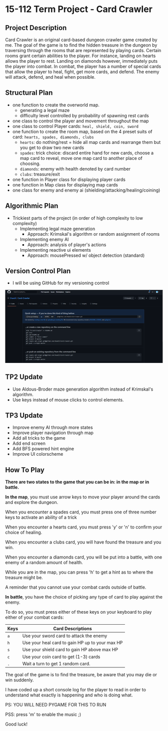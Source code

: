 <!-- ┌─────────────┐ -->
<!-- │Term Project │ -->
<!-- └─────────────┘ -->
<!-- ┌──────────────┐ -->
<!-- │D&D Card Game │ -->
<!-- └──────────────┘ -->
# 15-112 Term Project - Card Crawler

## Project Description

Card Crawler is an original card-based dungeon crawler game created by me. The goal of the game is to find the hidden treasure in the dungeon by traversing through the rooms that are represented by playing cards. Certain rooms grant certain abilities to the player. For instance, landing on hearts allows the player to rest. Landing on diamonds however, immediately puts the player into combat. In combat, the player has a number of special cards that allow the player to heal, fight, get more cards, and defend. The enemy will attack, defend, and heal when possible.

## Structural Plan

- one function to create the overworld map.
  - generating a legal maze
  - difficulty level controlled by probability of spawning rest cards
- one class to control the player and movement throughout the map
- one class to control Player cards: `heal, shield, coin, sword`
- one function to create the room map, based on the 4 preset suits of card: `hearts, spades, diamonds, clubs`
  - `hearts`: do nothing/rest = hide all map cards and rearrange them but you get to draw two new cards
  - `spades`: trick choice: discard entire hand for new cards, choose a map card to reveal, move one map card to another place of choosing.
  - `diamonds`: enemy with health denoted by card number
  - `clubs`: treasure/exit
- one function in Player class for displaying player cards
- one function in Map class for displaying map cards
- one class for enemy and enemy ai (shielding/attacking/healing/coining)

## Algorithmic Plan

- Trickiest parts of the project (in order of high complexity to low complexity)
  - Implementing legal maze generation
    - Approach: Krimskal's algorithm or random assignment of rooms
  - Implementing enemy AI
    - Approach: analysis of player's actions
  - Implementing reactive ui elements
    - Approach: mousePressed w/ object detection (standard)

## Version Control Plan

- I will be using GitHub for my versioning control

![](screenshot.png)

## TP2 Update

- Use Aldous-Broder maze generation algorithm instead of Krimskal's algorithm.
- Use keys instead of mouse clicks to control elements.

## TP3 Update

- Improve enemy AI through more states
- Improve player navigation through map
- Add all tricks to the game
- Add end screen
- Add BFS powered hint engine
- Improve UI colorscheme

## How To Play

**There are two states to the game that you can be in: in the map or in battle.**

**In the map**, you must use arrow keys to move your player around the cards and
explore the dungeon.

When you encounter a spades card, you must press one of three number keys to activate an ability of a trick

When you encounter a hearts card, you must press 'y' or 'n' to confirm your choice of healing.

When you encounter a clubs card, you will have found the treasure and you win.

When you encounter a diamonds card, you will be put into a battle, with one enemy of a random amount of health.

While you are in the map, you can press 'h' to get a hint as to where the treasure might be.

A reminder that you cannot use your combat cards outside of battle.

**In battle**, you have the choice of picking any type of card to play against the enemy.

To do so, you must press either of these keys on your keyboard to play either of your combat cards:

| Keys | Card Descriptions                                |
| ---- | ------------------------------------------------ |
| `a`  | Use your sword card to attack the enemy          |
| `h`  | Use your heal card to gain HP up to your max HP  |
| `s`  | Use your shield card to gain HP above max HP     |
| `c`  | Use your coin card to get (1-3) cards            |
| `.`  | Wait a turn to get 1 random card.                |

The goal of the game is to find the treasure, be aware that you may die or win suddenly.

I have coded up a short console log for the player to read in order to understand what exactly is happening and who is doing what.

PS: YOU WILL NEED PYGAME FOR THIS TO RUN

PSS: press 'm' to enable the music ;)

Good luck!
